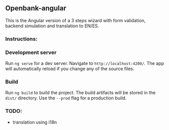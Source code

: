 ## Openbank-angular

This is the Angular version of a 3 steps wizard with form validation, backend simulation and translation to EN/ES.

### Instructions:

### Development server

Run `ng serve` for a dev server. Navigate to `http://localhost:4200/`. The app will automatically reload if you change any of the source files.

### Build

Run `ng build` to build the project. The build artifacts will be stored in the `dist/` directory. Use the `--prod` flag for a production build.

### TODO:

- translation using i18n
